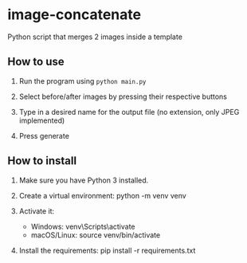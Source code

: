 # image-concatenate

Python script that merges 2 images inside a template

## How to use

1. Run the program using `python main.py`

2. Select before/after images by pressing their respective buttons

3. Type in a desired name for the output file (no extension, only JPEG implemented)

4. Press generate

## How to install

1. Make sure you have Python 3 installed.

2. Create a virtual environment:
   python -m venv venv

3. Activate it:
   - Windows: venv\Scripts\activate
   - macOS/Linux: source venv/bin/activate

4. Install the requirements:
   pip install -r requirements.txt
